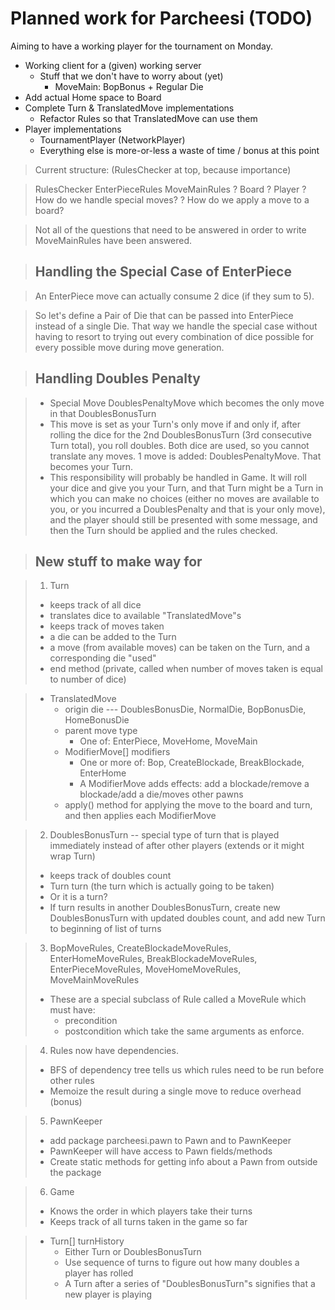 # Planned work for Parcheesi (TODO)

Aiming to have a working player for the tournament on Monday.

* Working client for a (given) working server
  * Stuff that we don't have to worry about (yet)
    * MoveMain: BopBonus + Regular Die
* Add actual Home space to Board
* Complete Turn & TranslatedMove implementations
  * Refactor Rules so that TranslatedMove can use them
* Player implementations
  * TournamentPlayer (NetworkPlayer)
  * Everything else is more-or-less a waste of time / bonus at this point

> Current structure: (RulesChecker at top, because importance)

> RulesChecker
>   EnterPieceRules
>   MoveMainRules
>     ? Board
>     ? Player
>     ? How do we handle special moves?
>     ? How do we apply a move to a board?

> Not all of the questions that need to be answered in order to write MoveMainRules have been
> answered.

> ## Handling the Special Case of EnterPiece

> An EnterPiece move can actually consume 2 dice (if they sum to 5).

> So let's define a Pair of Die that can be passed into EnterPiece instead of a single Die. That way
> we handle the special case without having to resort to trying out every combination of dice possible
> for every possible move during move generation.

> ## Handling Doubles Penalty

> - Special Move DoublesPenaltyMove which becomes the only move in that DoublesBonusTurn
> - This move is set as your Turn's only move if and only if, after rolling the dice for the 2nd
>   DoublesBonusTurn (3rd consecutive Turn total), you roll doubles. Both dice are used, so you cannot
>   translate any moves. 1 move is added: DoublesPenaltyMove. That becomes your Turn.
> - This responsibility will probably be handled in Game. It will roll your dice and give you your
>   Turn, and that Turn might be a Turn in which you can make no choices (either no moves are
>   available to you, or you incurred a DoublesPenalty and that is your only move), and the player
>   should still be presented with some message, and then the Turn should be applied and the rules
>   checked.

> ## New stuff to make way for

> 1. Turn
>   - keeps track of all dice
>   - translates dice to available "TranslatedMove"s
>   - keeps track of moves taken
>   - a die can be added to the Turn
>   - a move (from available moves) can be taken on the Turn, and a corresponding die "used"
>   - end method (private, called when number of moves taken is equal to number of dice)

>   - TranslatedMove
>     - origin die --- DoublesBonusDie, NormalDie, BopBonusDie, HomeBonusDie
>     - parent move type
>       - One of: EnterPiece, MoveHome, MoveMain
>     - ModifierMove[] modifiers
>       - One or more of: Bop, CreateBlockade, BreakBlockade, EnterHome
>       - A ModifierMove adds effects: add a blockade/remove a blockade/add a die/moves other pawns
>     - apply() method for applying the move to the board and turn, and then applies each ModifierMove

> 2. DoublesBonusTurn -- special type of turn that is played immediately instead of after other
>    players (extends or it might wrap Turn)
>   - keeps track of doubles count
>   - Turn turn (the turn which is actually going to be taken)
>   - Or it is a turn?
>   - If turn results in another DoublesBonusTurn, create new DoublesBonusTurn with updated doubles
>     count, and add new Turn to beginning of list of turns

> 3. BopMoveRules, CreateBlockadeMoveRules, EnterHomeMoveRules, BreakBlockadeMoveRules,
>    EnterPieceMoveRules, MoveHomeMoveRules, MoveMainMoveRules
>   - These are a special subclass of Rule called a MoveRule which must have:
>      - precondition
>      - postcondition
>      which take the same arguments as enforce.

> 4. Rules now have dependencies.
>   - BFS of dependency tree tells us which rules need to be run before other rules
>   - Memoize the result during a single move to reduce overhead (bonus)

> 5. PawnKeeper
>   - add package parcheesi.pawn to Pawn and to PawnKeeper
>   - PawnKeeper will have access to Pawn fields/methods
>   - Create static methods for getting info about a Pawn from outside the package

> 6. Game
>   - Knows the order in which players take their turns
>   - Keeps track of all turns taken in the game so far

>   - Turn[] turnHistory
>     - Either Turn or DoublesBonusTurn
>     - Use sequence of turns to figure out how many doubles a player has rolled
>     - A Turn after a series of "DoublesBonusTurn"s signifies that a new player is playing

